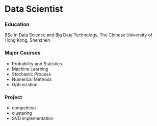 # Data Scientist

### Education
BSc in Data Science and Big Data Technology, The Chinese University of Hong Kong, Shenzhen

### Major Courses
- Probability and Statistics
- Machine Learning
- Stochastic Process
- Numerical Methods
- Optimization

### Project
- competition
- clustering
- SVD implementation
